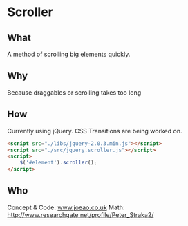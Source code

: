 Scroller
=============

What
----
A method of scrolling big elements quickly.

Why
---
Because draggables or scrolling takes too long

How
---
Currently using jQuery. CSS Transitions are being worked on.
```html
<script src="./libs/jquery-2.0.3.min.js"></script>
<script src="./src/jquery.scroller.js"></script>
<script>
    $('#element').scroller();
</script>
```

Who
---
Concept & Code: www.joeao.co.uk
Math: http://www.researchgate.net/profile/Peter_Straka2/